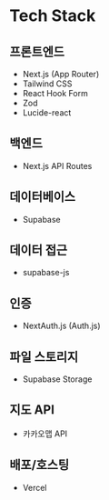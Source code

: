 # Tech Stack

## 프론트엔드

- Next.js (App Router)
- Tailwind CSS
- React Hook Form
- Zod
- Lucide-react

## 백엔드

- Next.js API Routes

## 데이터베이스

- Supabase

## 데이터 접근

- supabase-js

## 인증

- NextAuth.js (Auth.js)

## 파일 스토리지

- Supabase Storage

## 지도 API

- 카카오맵 API

## 배포/호스팅

- Vercel
